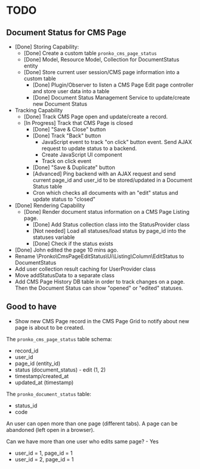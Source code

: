 # TODO

## Document Status for CMS Page
* [Done] Storing Capability:
  * [Done] Create a custom table `pronko_cms_page_status`
  * [Done] Model, Resource Model, Collection for DocumentStatus entity
  * [Done] Store current user session/CMS page information into a custom table
    * [Done] Plugin/Observer to listen a CMS Page Edit page controller and store user data into a table
    * [Done] Document Status Management Service to update/create new Document Status
* Tracking Capability
  * [Done] Track CMS Page open and update/create a record.
  * [In Progress] Track that CMS Page is closed
    * [Done] "Save & Close" button 
    * [Done] Track "Back" button
      * JavaScript event to track "on click" button event. Send AJAX request to update status to a backend.
      * Create JavaScript UI component
      * Track on click event
    * [Done] "Save & Duplicate" button
    * [Advanced] Ping backend with an AJAX request and send current page_id and user_id to be stored/updated in a Document Status table
    * Cron which checks all documents with an "edit" status and update status to "closed"
* [Done] Rendering Capability
  * [Done] Render document status information on a CMS Page Listing page.
    * [Done] Add Status collection class into the StatusProvider class
    * [Not needed] Load all statuses/load status by page_id into the statuses variable
    * [Done] Check if the status exists
* [Done] John edited the page 10 mins ago.
* Rename \Pronko\CmsPageEditStatus\Ui\Listing\Column\EditStatus to DocumentStatus
* Add user collection result caching for UserProvider class 
* Move addStatusData to a separate class
* Add CMS Page History DB table in order to track changes on a page. Then the Document Status can show "opened" or "edited" statuses. 

## Good to have
* Show new CMS Page record in the CMS Page Grid to notify about new page is about to be created.

 
The `pronko_cms_page_status` table schema:
* record_id 
* user_id
* page_id (entity_id)
* status (document_status) - edit (1, 2)
* timestamp/created_at
* updated_at (timestamp)

The `pronko_document_status` table:
* status_id
* code

An user can open more than one page (different tabs).
A page can be abandoned (left open in a browser).

Can we have more than one user who edits same page? - Yes
 - user_id = 1, page_id = 1
 - user_id = 2, page_id = 1